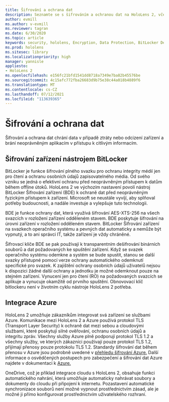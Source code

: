 ```yaml
---
title: Šifrování a ochrana dat
description: Seznamte se s šifrováním a ochranou dat na HoloLens 2, včetně integrace BitLockeru a Azure.
author: evmill
ms.author: v-evmill
ms.reviewer: tagran
ms.date: 6/30/2020
ms.topic: article
keywords: security, hololens, Encryption, Data Protection, BitLocker Device, BitLocker, bitlocker, bitlocker encryption, azure integration,
ms.prod: hololens
ms.sitesec: library
ms.localizationpriority: high
manager: yannisle
appliesto:
- HoloLens 2
ms.openlocfilehash: e156fc21bfd1541dd8718a7349e7ba82b45576be
ms.sourcegitcommit: 4c15afc772fba26683d9b75e38c44a018b4889f6
ms.translationtype: MT
ms.contentlocale: cs-CZ
ms.lasthandoff: 07/12/2021
ms.locfileid: "113639365"
---
```

# <a name="encryption-and-data-protection"></a>Šifrování a ochrana dat

Šifrování a ochrana dat chrání data v případě ztráty nebo odcizení zařízení a brání neoprávněným aplikacím v přístupu k citlivým informacím.

## <a name="bitlocker-device-encryption"></a>Šifrování zařízení nástrojem BitLocker

BitLocker je funkce šifrování plného svazku pro ochranu integrity médií jen pro čtení a ochranu osobních údajů zapisovatelného média.  Od svého vzniku se jedná o efektivní ochranu před neoprávněným přístupem k datům během offline útoků. HoloLens 2 ve výchozím nastavení povolí nástroj BitLocker Šifrování zařízení (BDE) k ochraně dat před neoprávněným fyzickým přístupem k zařízení. Microsoft se neustále vyvíjí, aby splňoval potřeby budoucnosti, a nadále investuje a vylepšuje tuto technologii.

BDE je funkce ochrany dat, která využívá šifrování AES-XTS-256 na všech svazcích v rozložení zařízení odděleném stavem. BDE poskytuje šifrování na úrovni zařízení v rozložení odděleném stavem. BitLocker Šifrování zařízení na svazkech operačního systému a pevných dat automaticky a nemůže být vypnutý, a to ani správci IT, takže zařízení je vždy chráněné.

Šifrovací klíče BDE se pak používají k transparentním dešifrování binárních souborů a dat požadovaných ke spuštění zařízení. Když se svazek operačního systému odemkne a systém se bude spustit, stanou se další svazky přístupné pomocí verze ochrany automatického odemknutí specifické pro svazek. K zajištění ochrany osobních údajů uživatelů nejsou k dispozici žádné další ochrany a jednotku je možné odemknout pouze na stejném zařízení. Vynucení jen pro čtení (RO) na požadovaných svazcích se aplikuje a vynucuje okamžitě od prvního spuštění. Obnovovací klíč bitlockeru není v životním cyklu nástroje HoloLens 2 potřeba.

## <a name="azure-integration"></a>Integrace Azure 

HoloLens 2 umožňuje zákazníkům integrovat svá zařízení se službami Azure. Komunikace mezi HoloLens 2 a Azure používá protokol TLS (Transport Layer Security) k ochraně dat mezi sebou a cloudovými službami, které poskytují silné ověřování, ochranu osobních údajů a integritu zpráv. Všechny služby Azure plně podporují protokol TLS 1.2 a všechny služby, ve kterých zákazníci používají pouze protokol TLS 1.2, přijímají přenosy pouze protokolu TLS 1.2. Standardy šifrování dat během přenosu v Azure jsou podrobně uvedené v [přehledu šifrování Azure.](/azure/security/fundamentals/encryption-overview) Další informace o osvědčených postupech pro zabezpečení a šifrování dat Azure najdete v dokumentaci k [Azure.](/azure/security/fundamentals/data-encryption-best-practices) 

OneDrive, což je příklad integrace cloudu s HoloLens 2, obsahuje funkci automatického nahrání, která umožňuje automaticky nahrávat soubory a dokumenty do cloudu při připojení k internetu. Pozastavení automatické synchronizace souborů není možné vypnout prostřednictvím zásad, ale je možné ji přímo konfigurovat prostřednictvím uživatelského rozhraní. 

